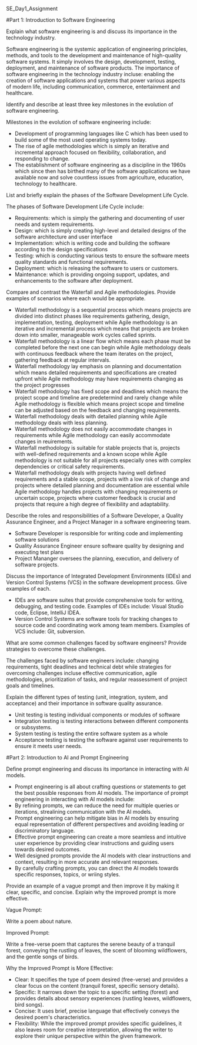 SE_Day1_Assignment

#Part 1: Introduction to Software Engineering

Explain what software engineering is and discuss its importance in the technology industry.

Software engineering is the systemic application of engineering principles, methods, and tools to the development and maintenance of high-quality software systems. It simply involves the design, development, testing, deployment, and maintenance of software products. The importance of software engineering in the technology industry incluse: enabling the creation of software applications and systems that power various aspects of modern life, including communication, commerce, entertainment and healthcare.

Identify and describe at least three key milestones in the evolution of software engineering.

Milestones in the evolution of software engineering include:

- Development of programming languages like C which has been used to build some of the most used operating systems today.
- The rise of agile methodologies which is simply an iterative and incremental approach focused on flexibility, collaboration, and responding to change.
- The establishment of software engineering as a discipline in the 1960s which since then has birthed many of the software applications we have available now and solve countless issues from agriculture, education, technology to healthcare.

List and briefly explain the phases of the Software Development Life Cycle.

The phases of Software Development Life Cycle include:

- Requirements: which is simply the gathering and documenting of user needs and system requirements.
- Design: which is simply creating high-level and detailed designs of the software architecture and user interface
- Implementation: which is writing code and building the software according to the design specifications
- Testing: which is conducting various tests to ensure the software meets quality standards and functional requirements.
- Deployment: which is releasing the software to users or customers.
- Maintenance: which is providing ongoing support, updates, and enhancements to the software after deployment.
  
Compare and contrast the Waterfall and Agile methodologies. Provide examples of scenarios where each would be appropriate.

- Waterfall methodology is a sequential process which means projects are divided into distinct phases like requirements gathering, design, implementation, testing, deployment while Agile methodology is an iterative and incremental process which means that projects are broken down into smaller, manageable work cycles called sprints.
- Waterfall methodology is a linear flow which means each phase must be completed before the next one can begin while Agile methodology deals with continuous feedback where the team iterates on the project, gathering feedback at regular intervals.
- Waterfall methodology lay emphasis on planning and documentation which means detailed requirements and specifications are created upfront while Agile methodology may have requirements changing as the project progresses
- Waterfall methodology has fixed scope and deadlines which means the project scope and timeline are predetermind and rarely change while Agile methodology is flexible which means project scope and timeline can be adjusted  based on the feedback and changing requirements.
- Waterfall methodology deals with detailed planning while Agile methodology deals with less planning.
- Waterfall methodology does not easily accommodate changes in requirements while Agile methodology can easily accommodate changes in reuirements.
- Waterfall methodology is suitable for stable projects that is, projects with well-defined requirements and a known scope while Agile methodology is not suitable for all projects especially ones with complex dependencies or critical safety requirements.
- Waterfall methodology deals with projects having well defined requirements and a stable scope, projects with a low risk of change and projects where detailed planning and documentation are essential while Agile methodology handles projects with changing requirements or uncertain scope, projects where customer feedback is crucial and projects that require a high degree of flexibility and adaptability.
  
Describe the roles and responsibilities of a Software Developer, a Quality Assurance Engineer, and a Project Manager in a software engineering team.

- Software Developer is responsible for writing code and implementing software solutions
- Quality Assurance Engineer ensure software quality by designing and executing test plans
- Project Mananger oversees the planning, execution, and delivery of software projects.

Discuss the importance of Integrated Development Environments (IDEs) and Version Control Systems (VCS) in the software development process. Give examples of each.

- IDEs are software suites that provide comprehensive tools for writing, debugging, and testing code. Examples of IDEs include: Visual Studio code, Eclipse, IntelliJ IDEA.
- Version Control Systems are software tools for tracking changes to source code and coordinating work among team members. Examples of VCS include: Git, subversion.

What are some common challenges faced by software engineers? Provide strategies to overcome these challenges.

The challenges faced by software engineers include: changing requirements, tight deadlines and technical debt while strategies for overcoming challenges incluse effective communication, agile methodologies, prioritization of tasks, and regular reassessment of project goals and timelines.

Explain the different types of testing (unit, integration, system, and acceptance) and their importance in software quality assurance.

- Unit testing is testing individual components or modules of software
- Integration testing is testing interactions between different components or subsystems.
- System testing is testing the entire software system as a whole
- Acceptance testing is testing the software against user requirements to ensure it meets user needs.

#Part 2: Introduction to AI and Prompt Engineering

Define prompt engineering and discuss its importance in interacting with AI models.

- Prompt engineering is all about crafting questions or statements to get the best possible responses from AI models. The importance of prompt engineering in interacting with AI models include:
- By refining prompts, we can reduce the need for multiple queries or iterations, strealining communication with the AI models.
- Prompt engineering can help mitigate bias in AI models by ensuring equal representation of different perspectives and avoiding leading or discriminatory language.
- Effective prompt engineering can create a more seamless and intuitive user experience by providing clear instructions and guiding users towards desired outcomes.
- Well designed prompts provide the AI models with clear instructions and context, resulting in more accurate and relevant responses.
- By carefully crafting prompts, you can direct the AI models towards specific responses, topics, or wriing styles.

Provide an example of a vague prompt and then improve it by making it clear, specific, and concise. Explain why the improved prompt is more effective.

Vague Prompt:

Write a poem about nature.

Improved Prompt:

Write a free-verse poem that captures the serene beauty of a tranquil forest, conveying the rustling of leaves, the scent of blooming wildflowers, and the gentle songs of birds.

Why the Improved Prompt is More Effective:

- Clear: It specifies the type of poem desired (free-verse) and provides a clear focus on the content (tranquil forest, specific sensory details).
- Specific: It narrows down the topic to a specific setting (forest) and provides details about sensory experiences (rustling leaves, wildflowers, bird songs).
- Concise: It uses brief, precise language that effectively conveys the desired poem's characteristics.
- Flexibility: While the improved prompt provides specific guidelines, it also leaves room for creative interpretation, allowing the writer to explore their unique perspective within the given framework.


